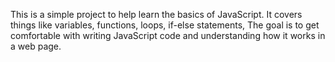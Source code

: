This is a simple project to help learn the basics of JavaScript. It covers things like variables, functions, loops, if-else statements, 
The goal is to get comfortable with writing JavaScript code and understanding how it works in a web page.  
